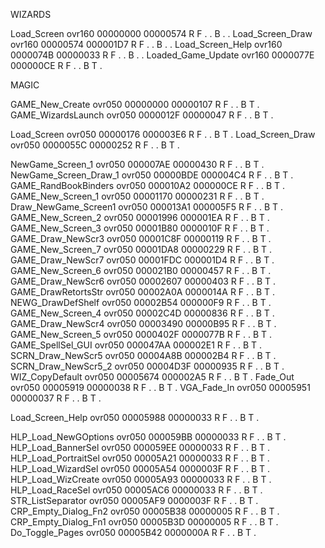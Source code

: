 


WIZARDS

Load_Screen                                          ovr160     00000000 00000574 R F . . B . .
Load_Screen_Draw                                     ovr160     00000574 000001D7 R F . . B . .
Load_Screen_Help                                     ovr160     0000074B 00000033 R F . . B . .
Loaded_Game_Update                                   ovr160     0000077E 000000CE R F . . B T .



MAGIC

GAME_New_Create              ovr050    00000000 00000107 R F . . B T .
GAME_WizardsLaunch           ovr050    0000012F 00000047 R F . . B T .

Load_Screen                  ovr050    00000176 000003E6 R F . . B T .
Load_Screen_Draw             ovr050    0000055C 00000252 R F . . B T .

NewGame_Screen_1             ovr050    000007AE 00000430 R F . . B T .
NewGame_Screen_Draw_1        ovr050    00000BDE 000004C4 R F . . B T .
GAME_RandBookBinders         ovr050    000010A2 000000CE R F . . B T .
GAME_New_Screen_1            ovr050    00001170 00000231 R F . . B T .
Draw_NewGame_Screen1         ovr050    000013A1 000005F5 R F . . B T .
GAME_New_Screen_2            ovr050    00001996 000001EA R F . . B T .
GAME_New_Screen_3            ovr050    00001B80 0000010F R F . . B T .
GAME_Draw_NewScr3            ovr050    00001C8F 00000119 R F . . B T .
GAME_New_Screen_7            ovr050    00001DA8 00000229 R F . . B T .
GAME_Draw_NewScr7            ovr050    00001FDC 000001D4 R F . . B T .
GAME_New_Screen_6            ovr050    000021B0 00000457 R F . . B T .
GAME_Draw_NewScr6            ovr050    00002607 00000403 R F . . B T .
GAME_DrawRetortsStr          ovr050    00002A0A 0000014A R F . . B T .
NEWG_DrawDefShelf            ovr050    00002B54 000000F9 R F . . B T .
GAME_New_Screen_4            ovr050    00002C4D 00000836 R F . . B T .
GAME_Draw_NewScr4            ovr050    00003490 00000B95 R F . . B T .
GAME_New_Screen_5            ovr050    0000402F 0000077B R F . . B T .
GAME_SpellSel_GUI            ovr050    000047AA 000002E1 R F . . B T .
SCRN_Draw_NewScr5            ovr050    00004A8B 000002B4 R F . . B T .
SCRN_Draw_NewScr5_2          ovr050    00004D3F 00000935 R F . . B T .
WIZ_CopyDefault              ovr050    00005674 000002A5 R F . . B T .
Fade_Out                     ovr050    00005919 00000038 R F . . B T .
VGA_Fade_In                  ovr050    00005951 00000037 R F . . B T .

Load_Screen_Help             ovr050    00005988 00000033 R F . . B T .

HLP_Load_NewGOptions         ovr050    000059BB 00000033 R F . . B T .
HLP_Load_BannerSel           ovr050    000059EE 00000033 R F . . B T .
HLP_Load_PortraitSel         ovr050    00005A21 00000033 R F . . B T .
HLP_Load_WizardSel           ovr050    00005A54 0000003F R F . . B T .
HLP_Load_WizCreate           ovr050    00005A93 00000033 R F . . B T .
HLP_Load_RaceSel             ovr050    00005AC6 00000033 R F . . B T .
STR_ListSeparator            ovr050    00005AF9 0000003F R F . . B T .
CRP_Empty_Dialog_Fn2         ovr050    00005B38 00000005 R F . . B T .
CRP_Empty_Dialog_Fn1         ovr050    00005B3D 00000005 R F . . B T .
Do_Toggle_Pages              ovr050    00005B42 0000000A R F . . B T .
